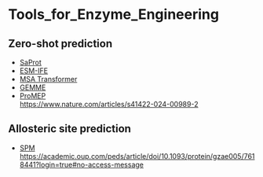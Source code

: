 # Tools_for_Enzyme_Engineering
## Zero-shot prediction
- [SaProt](https://github.com/westlake-repl/SaProt)
- [ESM-IFE]()
- [MSA Transformer]()
- [GEMME]()
- [ProMEP](https://github.com/wenjiegroup/ProMEP)\
  https://www.nature.com/articles/s41422-024-00989-2
## Allosteric site prediction
- [SPM](https://spmosuna.com/)
https://academic.oup.com/peds/article/doi/10.1093/protein/gzae005/7618441?login=true#no-access-message
